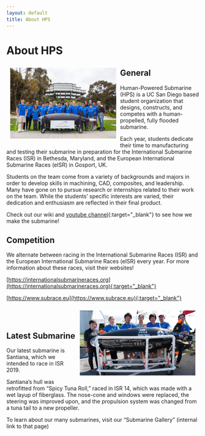 ```yaml
---
layout: default
title: About HPS
---
```

# About HPS

<img src="assets/img/team-img/team_3.jpg" alt="Team photo from 2019" style="width:55%;float:left;margin:10px;">

## General

Human-Powered Submarine (HPS) is a UC San Diego based student organization that designs, constructs, and competes with a human-propelled, fully flooded submarine.  

Each year, students dedicate their time to manufacturing and testing their submarine in preparation for the International Submarine Races (ISR) in Bethesda, Maryland, and the European International Submarine Races (eISR) in Gosport, UK. 

Students on the team come from a variety of backgrounds and majors in order to develop skills in machining, CAD, composites, and leadership.  Many have gone on to pursue research or internships related to their work on the team. While the students’ specific interests are varied, their dedication and enthusiasm are reflected in their final product.

Check out our wiki and [youtube channel](https://www.youtube.com/user/hpsucsd){:target="_blank"} to see how we make the submarine!



## Competition

We alternate between racing in the International Submarine Races (ISR) and the European International Submarine Races (eISR) every year. For more information about these races, visit their websites!


[https://internationalsubmarineraces.org](https://internationalsubmarineraces.org){:target="_blank"}

[https://www.subrace.eu](https://www.subrace.eu){:target="_blank"}



<img src="assets/img/sub-gallery-img/santiana-2019.jpg" alt="Santiana Hull at ISR 2019"  style="width:60%;float:right;margin:10px;">

<br><br>

## Latest Submarine




<p>Our latest submarine is Santiana, which we intended to race in ISR 2019.</p>

<p>Santiana’s hull was retrofitted from “Spicy Tuna Roll,” raced in ISR 14, which was made with a wet layup of fiberglass. The nose-cone and windows were replaced, the steering was improved upon, and the propulsion system was changed from a tuna tail to a new propeller.</p>

<p>To learn about our many submarines, visit our “Submarine Gallery” (internal link to that page)</p>

